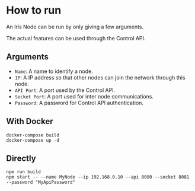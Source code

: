 # How to run

An Iris Node can be run by only giving a few arguments.

The actual features can be used through the Control API.

## Arguments

- `Name`: A name to identify a node.
- `IP`: A IP address so that other nodes can join the network through this node.
- `API Port`: A port used by the Control API.
- `Socket Port`: A port used for inter node communications.
- `Password`: A password for Control API authentication.

## With Docker

```shell
docker-compose build
docker-compose up -d
```

## Directly

```shell
npm run build
npm start -- --name MyNode --ip 192.168.0.10 --api 8080 --socket 8081 --password "MyApiPassword"
```
